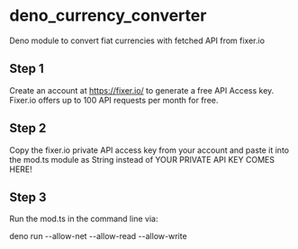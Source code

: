 # deno_currency_converter
Deno module to convert fiat currencies with fetched API from fixer.io

## Step 1
Create an account at https://fixer.io/ to generate a free API Access key. 
Fixer.io offers up to 100 API requests per month for free.

## Step 2
Copy the fixer.io private API access key from your account and paste it into the mod.ts module as String instead of 
YOUR PRIVATE API KEY COMES HERE!

## Step 3
Run the mod.ts in the command line via:

deno run --allow-net --allow-read --allow-write
